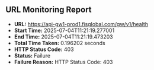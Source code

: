 ## URL Monitoring Report

- **URL:** https://api-gw1-prod1.fisglobal.com/gw/v1/health
- **Start Time:** 2025-07-04T11:21:19.277001
- **End Time:** 2025-07-04T11:21:19.473203
- **Total Time Taken:** 0.196202 seconds
- **HTTP Status Code:** 403
- **Status:** Failure
- **Failure Reason:** HTTP Status Code: 403
